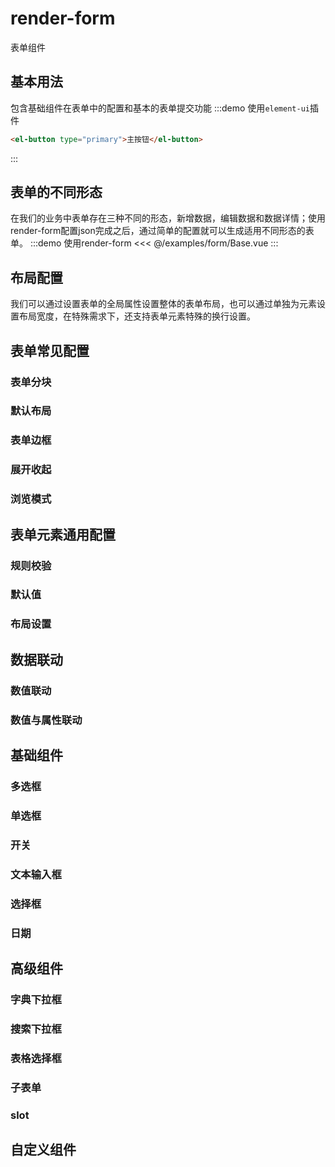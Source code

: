 # render-form
表单组件
## 基本用法
包含基础组件在表单中的配置和基本的表单提交功能
:::demo 使用`element-ui`插件
```html
<el-button type="primary">主按钮</el-button>
```
:::

## 表单的不同形态
在我们的业务中表单存在三种不同的形态，新增数据，编辑数据和数据详情；使用render-form配置json完成之后，通过简单的配置就可以生成适用不同形态的表单。
:::demo 使用render-form
<<< @/examples/form/Base.vue
:::

## 布局配置
我们可以通过设置表单的全局属性设置整体的表单布局，也可以通过单独为元素设置布局宽度，在特殊需求下，还支持表单元素特殊的换行设置。

## 表单常见配置
### 表单分块
### 默认布局
### 表单边框
### 展开收起
### 浏览模式

## 表单元素通用配置
### 规则校验
### 默认值
### 布局设置

## 数据联动
### 数值联动
### 数值与属性联动
## 基础组件
### 多选框
### 单选框
### 开关
### 文本输入框
### 选择框
### 日期

## 高级组件
### 字典下拉框
### 搜索下拉框
### 表格选择框
### 子表单
### slot

## 自定义组件

